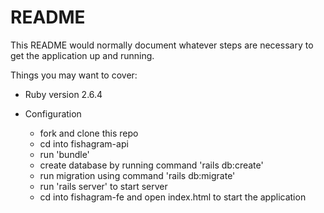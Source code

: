 # README

This README would normally document whatever steps are necessary to get the
application up and running.

Things you may want to cover:

- Ruby version
  2.6.4

- Configuration
  - fork and clone this repo
  - cd into fishagram-api
  - run 'bundle'
  - create database by running command 'rails db:create'
  - run migration using command 'rails db:migrate'
  - run 'rails server' to start server
  - cd into fishagram-fe and open index.html to start the application
